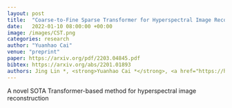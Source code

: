 ```yaml
---
layout: post
title:  "Coarse-to-Fine Sparse Transformer for Hyperspectral Image Reconstruction"
date:   2022-01-10 08:00:00 +00:00
image: /images/CST.png
categories: research
author: "Yuanhao Cai"
venue: "preprint"
paper: https://arxiv.org/pdf/2203.04845.pdf
bibtex: https://arxiv.org/abs/2201.01893
authors: Jing Lin *, <strong>Yuanhao Cai *</strong>, <a href="https://huxiaowan.github.io/">Xiaowan Hu</a>, <a href="https://www.sigs.tsinghua.edu.cn/whq/">Haoqian Wang</a>, <a href="https://www.bell-labs.com/about/researcher-profiles/xyuan/">Xin Yuan</a>,  <a href="https://yulunzhang.com/">Yulun Zhang</a>, <a href="http://people.ee.ethz.ch/~timofter/">Radu Timofte</a>, <a href="https://ee.ethz.ch/the-department/faculty/professors/person-detail.OTAyMzM=.TGlzdC80MTEsMTA1ODA0MjU5.html">Luc Van Gool</a>
---
```

A novel SOTA Transformer-based method for hyperspectral image reconstruction